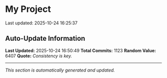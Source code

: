 # My Project


Last updated: 2025-10-24 16:25:37










































































































































































































































































































































































































































































































































































































































































































































































































































































































































































































































































































































































































































































































































































































































































































































































## Auto-Update Information

**Last Updated:** 2025-10-24 16:50:49
**Total Commits:** 1123
**Random Value:** 6407
**Quote:** _Consistency is key._

---
_This section is automatically generated and updated._